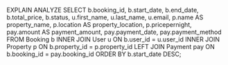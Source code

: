 EXPLAIN ANALYZE
SELECT 
    b.booking_id,
    b.start_date,
    b.end_date,
    b.total_price,
    b.status,
    u.first_name,
    u.last_name,
    u.email,
    p.name AS property_name,
    p.location AS property_location,
    p.pricepernight,
    pay.amount AS payment_amount,
    pay.payment_date,
    pay.payment_method
FROM Booking b
INNER JOIN User u ON b.user_id = u.user_id
INNER JOIN Property p ON b.property_id = p.property_id
LEFT JOIN Payment pay ON b.booking_id = pay.booking_id
ORDER BY b.start_date DESC;
